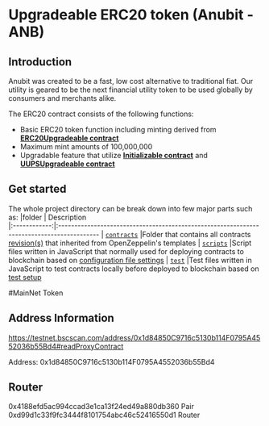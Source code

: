 # Upgradeable ERC20 token (Anubit - ANB)
## Introduction
Anubit was created to be a fast, low cost alternative to traditional fiat. Our utility is geared to be the next financial utility token to be used globally by consumers and merchants alike.

The ERC20 contract consists of the following functions:
- Basic ERC20 token function including minting derived from **[ERC20Upgradeable contract](https://github.com/OpenZeppelin/openzeppelin-contracts-upgradeable/blob/master/contracts/token/ERC20/ERC20Upgradeable.sol)** 
- Maximum mint amounts of 100,000,000  
- Upgradable feature that utilize **[Initializable contract](https://github.com/OpenZeppelin/openzeppelin-contracts-upgradeable/tree/master/contracts/proxy/utils/Initializable.sol)** and **[UUPSUpgradeable contract](https://github.com/OpenZeppelin/openzeppelin-contracts-upgradeable/tree/master/contracts/proxy/utils/UUPSUpgradeable.sol)**


## Get started
The whole project directory can be break down into few major parts such as:
 |folder        | Description                                                                              
 |:------------:|:------------------------------------------------------------------------------------------
 | [`contracts`](contracts/)  |Folder that contains all contracts [revision(s)](#revision-update) that inherited from OpenZeppelin's templates
 | [`scripts`](scripts/)    |Script files written in JavaScript that normally used for deploying contracts to blockchain based on [configuration file settings](#configuration-file)
 | [`test`](test/)       |Test files written in JavaScript to test contracts locally before deployed to blockchain based on [test setup](#test-setup)  

#MainNet Token
## Address Information

https://testnet.bscscan.com/address/0x1d84850C9716c5130b114F0795A4552036b55Bd4#readProxyContract

Address: 0x1d84850C9716c5130b114F0795A4552036b55Bd4


## Router
0x4188efd5ac994ccad3e1ca13f24ed49a880db360 Pair
0xd99d1c33f9fc3444f8101754abc46c52416550d1 Router
